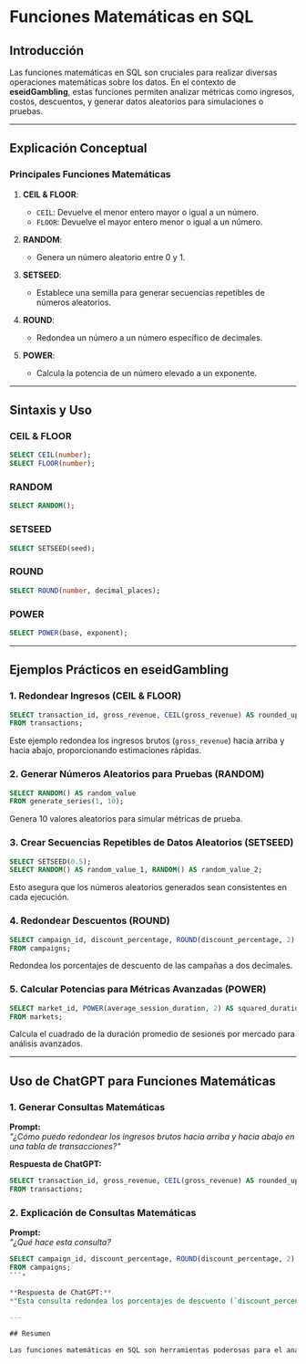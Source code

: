 # Funciones Matemáticas en SQL

## Introducción

Las funciones matemáticas en SQL son cruciales para realizar diversas operaciones matemáticas sobre los datos. En el contexto de **eseidGambling**, estas funciones permiten analizar métricas como ingresos, costos, descuentos, y generar datos aleatorios para simulaciones o pruebas.

---

## Explicación Conceptual

### Principales Funciones Matemáticas

1. **CEIL & FLOOR**:  
   - `CEIL`: Devuelve el menor entero mayor o igual a un número.
   - `FLOOR`: Devuelve el mayor entero menor o igual a un número.

2. **RANDOM**:  
   - Genera un número aleatorio entre 0 y 1.

3. **SETSEED**:  
   - Establece una semilla para generar secuencias repetibles de números aleatorios.

4. **ROUND**:  
   - Redondea un número a un número específico de decimales.

5. **POWER**:  
   - Calcula la potencia de un número elevado a un exponente.

---

## Sintaxis y Uso

### CEIL & FLOOR
```sql
SELECT CEIL(number);
SELECT FLOOR(number);
```

### RANDOM
```sql
SELECT RANDOM();
```

### SETSEED
```sql
SELECT SETSEED(seed);
```

### ROUND
```sql
SELECT ROUND(number, decimal_places);
```

### POWER
```sql
SELECT POWER(base, exponent);
```

---

## Ejemplos Prácticos en eseidGambling

### **1. Redondear Ingresos (CEIL & FLOOR)**

```sql
SELECT transaction_id, gross_revenue, CEIL(gross_revenue) AS rounded_up, FLOOR(gross_revenue) AS rounded_down
FROM transactions;
```

Este ejemplo redondea los ingresos brutos (`gross_revenue`) hacia arriba y hacia abajo, proporcionando estimaciones rápidas.

### **2. Generar Números Aleatorios para Pruebas (RANDOM)**

```sql
SELECT RANDOM() AS random_value
FROM generate_series(1, 10);
```

Genera 10 valores aleatorios para simular métricas de prueba.

### **3. Crear Secuencias Repetibles de Datos Aleatorios (SETSEED)**

```sql
SELECT SETSEED(0.5);
SELECT RANDOM() AS random_value_1, RANDOM() AS random_value_2;
```

Esto asegura que los números aleatorios generados sean consistentes en cada ejecución.

### **4. Redondear Descuentos (ROUND)**

```sql
SELECT campaign_id, discount_percentage, ROUND(discount_percentage, 2) AS rounded_discount
FROM campaigns;
```

Redondea los porcentajes de descuento de las campañas a dos decimales.

### **5. Calcular Potencias para Métricas Avanzadas (POWER)**

```sql
SELECT market_id, POWER(average_session_duration, 2) AS squared_duration
FROM markets;
```

Calcula el cuadrado de la duración promedio de sesiones por mercado para análisis avanzados.

---

## Uso de ChatGPT para Funciones Matemáticas

### **1. Generar Consultas Matemáticas**

**Prompt:**  
*"¿Cómo puedo redondear los ingresos brutos hacia arriba y hacia abajo en una tabla de transacciones?"*

**Respuesta de ChatGPT:**  
```sql
SELECT transaction_id, gross_revenue, CEIL(gross_revenue) AS rounded_up, FLOOR(gross_revenue) AS rounded_down
FROM transactions;
```

### **2. Explicación de Consultas Matemáticas**

**Prompt:**  
*"¿Qué hace esta consulta?*  
```sql
SELECT campaign_id, discount_percentage, ROUND(discount_percentage, 2) AS rounded_discount
FROM campaigns;
```*

**Respuesta de ChatGPT:**  
*"Esta consulta redondea los porcentajes de descuento (`discount_percentage`) en la tabla `campaigns` a dos decimales, proporcionando resultados más claros y consistentes."*

---

## Resumen

Las funciones matemáticas en SQL son herramientas poderosas para el análisis numérico y la manipulación de datos. En **eseidGambling**, estas funciones facilitan cálculos precisos y simulaciones relevantes para optimizar campañas, evaluar costos y realizar análisis detallados. Con **ChatGPT**, puedes construir y entender consultas matemáticas de manera más eficiente.
